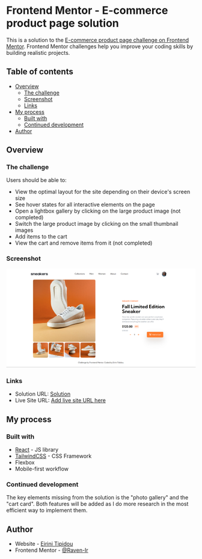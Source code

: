 # Frontend Mentor - E-commerce product page solution

This is a solution to the [E-commerce product page challenge on Frontend Mentor](https://www.frontendmentor.io/challenges/ecommerce-product-page-UPsZ9MJp6). Frontend Mentor challenges help you improve your coding skills by building realistic projects.

## Table of contents

- [Overview](#overview)
  - [The challenge](#the-challenge)
  - [Screenshot](#screenshot)
  - [Links](#links)
- [My process](#my-process)
  - [Built with](#built-with)
  - [Continued development](#continued-development)
- [Author](#author)

## Overview

### The challenge

Users should be able to:

- View the optimal layout for the site depending on their device's screen size
- See hover states for all interactive elements on the page
- Open a lightbox gallery by clicking on the large product image (not completed)
- Switch the large product image by clicking on the small thumbnail images
- Add items to the cart
- View the cart and remove items from it (not completed)

### Screenshot

![Project Solution Screenshot](image.png)

### Links

- Solution URL: [Solution](https://your-solution-url.com](https://www.frontendmentor.io/solutions/ecommerce-product-page-built-with-reactjs-and-tailwindcss-xLIfn8AP_Q))
- Live Site URL: [Add live site URL here](https://your-live-site-url.com](https://fem-ecommerce-product-page-rho.vercel.app/))

## My process

### Built with

- [React](https://reactjs.org/) - JS library
- [TailwindCSS](https://tailwindcss.com/) - CSS Framework
- Flexbox
- Mobile-first workflow

### Continued development

The key elements missing from the solution is the "photo gallery" and the "cart card". Both features will be added as I do more research in the most efficient way to implement them.


## Author

- Website - [Eirini Tipidou](https://github.com/Raven-Ir)
- Frontend Mentor - [@Raven-Ir](https://www.frontendmentor.io/profile/Raven-Ir)
